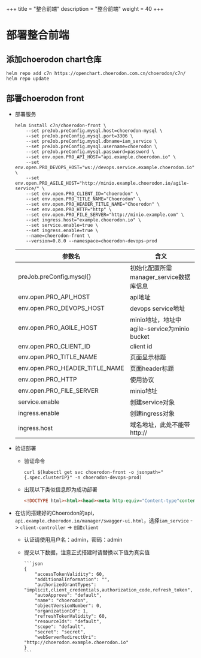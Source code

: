 +++
title = "整合前端"
description = "整合前端"
weight = 40
+++

# 部署整合前端

## 添加choerodon chart仓库

```
helm repo add c7n https://openchart.choerodon.com.cn/choerodon/c7n/
helm repo update
```

## 部署choerodon front
- 部署服务

    ```
    helm install c7n/choerodon-front \
        --set preJob.preConfig.mysql.host=choerodon-mysql \
        --set preJob.preConfig.mysql.port=3306 \
        --set preJob.preConfig.mysql.dbname=iam_service \
        --set preJob.preConfig.mysql.username=choerodon \
        --set preJob.preConfig.mysql.password=password \
        --set env.open.PRO_API_HOST="api.example.choerodon.io" \
        --set env.open.PRO_DEVOPS_HOST="ws://devops.service.example.choerodon.io" \
        --set env.open.PRO_AGILE_HOST="http://minio.example.choerodon.io/agile-service/" \
        --set env.open.PRO_CLIENT_ID="choerodon" \
        --set env.open.PRO_TITLE_NAME="Choerodon" \
        --set env.open.PRO_HEADER_TITLE_NAME="Choerodon" \
        --set env.open.PRO_HTTP="http" \
        --set env.open.PRO_FILE_SERVER="http://minio.example.com" \
        --set ingress.host="example.choerodon.io" \
        --set service.enable=true \
        --set ingress.enable=true \
        --name=choerodon-front \
        --version=0.8.0 --namespace=choerodon-devops-prod
    ```
    参数名 | 含义 
    --- |  --- 
    preJob.preConfig.mysql{}|初始化配置所需manager_service数据库信息
    env.open.PRO_API_HOST|api地址
    env.open.PRO_DEVOPS_HOST|devops service地址
    env.open.PRO_AGILE_HOST|minio地址，地址中agile-service为minio bucket
    env.open.PRO_CLIENT_ID|client id
    env.open.PRO_TITLE_NAME|页面显示标题
    env.open.PRO_HEADER_TITLE_NAME|页面header标题
    env.open.PRO_HTTP|使用协议
    env.open.PRO_FILE_SERVER|minio地址
    service.enable|创建service对象
    ingress.enable|创建ingress对象
    ingress.host|域名地址，此处不能带http://

- 验证部署
    - 验证命令

        ```
        curl $(kubectl get svc choerodon-front -o jsonpath="{.spec.clusterIP}" -n choerodon-devops-prod)
        ```
    - 出现以下类似信息即为成功部署

        ```html
        <!DOCTYPE html><html><head><meta http-equiv="Content-type"content="text/html; charset=utf-8"><title>Choerodon</title><link rel="shortcut icon"href="favicon.ico"></head><body><div id="app"></div><script type="text/javascript"src="app/vendor_19e4b950.js"></script><script type="text/javascript"src="app/main_19e4b950.js"></script></body></html>
        ```

- 在访问搭建好的Choerodon的api，`api.example.choerodon.io/manager/swagger-ui.html`，选择`iam_service` -> `client-controller` -> `创建client`
  - 认证请使用用户名：admin，密码：admin
  - 提交以下数据，注意正式搭建时请替换以下值为真实值
      
        ```json
        {
            "accessTokenValidity": 60,
            "additionalInformation": "",
            "authorizedGrantTypes": "implicit,client_credentials,authorization_code,refresh_token",
            "autoApprove": "default",
            "name": "choerodon",
            "objectVersionNumber": 0,
            "organizationId": 1,
            "refreshTokenValidity": 60,
            "resourceIds": "default",
            "scope": "default",
            "secret": "secret",
            "webServerRedirectUri": "http://choerodon.example.choerodon.io"
        }
        ```